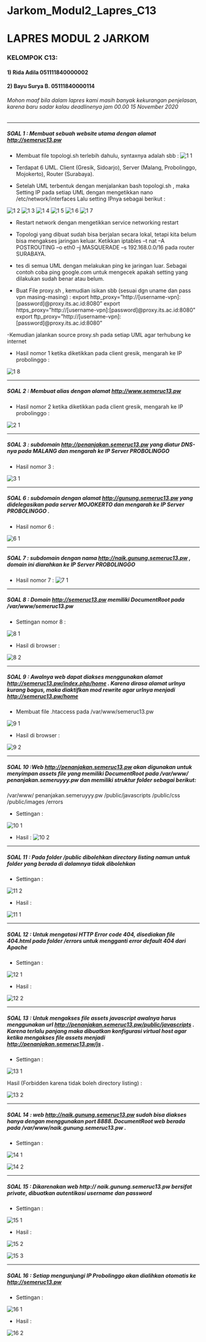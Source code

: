 # Jarkom_Modul2_Lapres_C13

# LAPRES MODUL 2 JARKOM

### KELOMPOK C13:
#### 1) Rida Adila 051111840000002
#### 2) Bayu Surya B. 05111840000114

###### Mohon maaf bila dalam lapres kami masih banyak kekurangan penjelasan, karena baru sadar kalau deadlinenya jam 00.00 15 November 2020

********

##### SOAL 1 : Membuat sebuah website utama dengan alamat http://semeruc13.pw

- Membuat file topologi.sh terlebih dahulu, syntaxnya adalah sbb :
![1 1](https://user-images.githubusercontent.com/71973415/99148992-cb838280-26bd-11eb-8f15-eba83f63bf22.PNG)

- Terdapat 6 UML. Client (Gresik, Sidoarjo), Server (Malang, Probolinggo, Mojokerto), Router (Surabaya).

- Setelah UML terbentuk dengan menjalankan bash topologi.sh , maka Setting IP pada setiap UML dengan mengetikkan nano /etc/network/interfaces Lalu setting IPnya sebagai berikut :


![1 2](https://user-images.githubusercontent.com/71973415/99149351-0e465a00-26c0-11eb-9ea0-ebb60038745b.PNG)
![1 3](https://user-images.githubusercontent.com/71973415/99149353-130b0e00-26c0-11eb-933e-6df02da518ed.PNG)
![1 4](https://user-images.githubusercontent.com/71973415/99149356-14d4d180-26c0-11eb-9a2f-f0dd8c2ff156.PNG)
![1 5](https://user-images.githubusercontent.com/71973415/99149357-17372b80-26c0-11eb-8ce4-77173e2f1624.PNG)
![1 6](https://user-images.githubusercontent.com/71973415/99149359-19998580-26c0-11eb-96c8-c8ec9a913ae9.PNG)
![1 7](https://user-images.githubusercontent.com/71973415/99149361-1b634900-26c0-11eb-8515-53d1131f2c84.PNG)

- Restart network dengan mengetikkan service networking restart

- Topologi yang dibuat sudah bisa berjalan secara lokal, tetapi kita belum bisa mengakses jaringan keluar. Ketikkan iptables –t nat –A POSTROUTING –o eth0 –j MASQUERADE –s 192.168.0.0/16 pada router SURABAYA.

- tes di semua UML dengan melakukan ping ke jaringan luar. Sebagai contoh coba ping google.com untuk mengecek apakah setting yang dilakukan sudah benar atau belum.

- Buat File proxy.sh , kemudian isikan sbb (sesuai dgn uname dan pass vpn masing-masing) :
export http_proxy=”http://[username-vpn]:[password]@proxy.its.ac.id:8080”
export https_proxy=”http://[username-vpn]:[password]@proxy.its.ac.id:8080”
export ftp_proxy=”http://[username-vpn]:[password]@proxy.its.ac.id:8080”

-Kemudian jalankan source proxy.sh pada setiap UML agar terhubung ke internet

- Hasil nomor 1 ketika diketikkan pada client gresik, mengarah ke IP probolinggo :

![1 8](https://user-images.githubusercontent.com/71973415/99150581-3639bb80-26c8-11eb-883f-8cd7aa2a04c2.PNG)

********

##### SOAL 2 : Membuat alias dengan alamat http://www.semeruc13.pw

- Hasil nomor 2 ketika diketikkan pada client gresik, mengarah ke IP probolinggo :

![2 1](https://user-images.githubusercontent.com/71973415/99150652-97618f00-26c8-11eb-9a91-c27298473afd.PNG)

*******

##### SOAL 3 : subdomain http://penanjakan.semeruc13.pw yang diatur DNS-nya pada MALANG dan mengarah ke IP Server PROBOLINGGO

- Hasil nomor 3 :

![3 1](https://user-images.githubusercontent.com/71973415/99150692-e0194800-26c8-11eb-8e36-31b14839ddc4.PNG)

**********

##### SOAL 6 : subdomain dengan alamat http://gunung.semeruc13.pw yang didelegasikan pada server MOJOKERTO dan mengarah ke IP Server PROBOLINGGO .

- Hasil nomor 6 :

![6 1](https://user-images.githubusercontent.com/71973415/99150823-c2001780-26c9-11eb-8138-1f3e66e4ce3e.PNG)
********
##### SOAL 7 : subdomain dengan nama http://naik.gunung.semeruc13.pw , domain ini diarahkan ke IP Server PROBOLINGGO

- Hasil nomor 7 :
![7 1](https://user-images.githubusercontent.com/71973415/99150877-055a8600-26ca-11eb-8fda-19fedad90e7e.PNG)

******

##### SOAL 8 : Domain http://semeruc13.pw memiliki DocumentRoot pada /var/www/semeruc13.pw

- Settingan nomor 8 :

![8 1](https://user-images.githubusercontent.com/71973415/99150978-97628e80-26ca-11eb-868b-f31403774fe5.PNG)

- Hasil di browser :

![8 2](https://user-images.githubusercontent.com/71973415/99151001-b5c88a00-26ca-11eb-9a67-bc227b28939c.PNG)


*********

##### SOAL 9 : Awalnya web dapat diakses menggunakan alamat http://semeruc13.pw/index.php/home . Karena dirasa alamat urlnya kurang bagus, maka diaktifkan mod rewrite agar urlnya menjadi http://semeruc13.pw/home

- Membuat file .htaccess pada /var/www/semeruc13.pw

![9 1](https://user-images.githubusercontent.com/71973415/99151075-3e472a80-26cb-11eb-8129-7f6caeac2c3b.PNG)

- Hasil di browser :

![9 2](https://user-images.githubusercontent.com/71973415/99151086-56b74500-26cb-11eb-91e4-e301fae186f3.PNG)

******

##### SOAL 10 :Web http://penanjakan.semeruc13.pw akan digunakan untuk menyimpan assets file yang memiliki DocumentRoot pada /var/www/ penanjakan.semeruyyy.pw dan memiliki struktur folder sebagai berikut: 
/var/www/ penanjakan.semeruyyy.pw
/public/javascripts
/public/css
/public/images
/errors

- Settingan : 

![10 1](https://user-images.githubusercontent.com/71973415/99151147-c4fc0780-26cb-11eb-88c1-c627e4821105.PNG)

- Hasil : 
![10 2](https://user-images.githubusercontent.com/71973415/99151186-df35e580-26cb-11eb-9386-196f64eb1306.PNG)

*******

##### SOAL 11 : Pada folder /public dibolehkan directory listing namun untuk folder yang berada di dalamnya tidak dibolehkan

- Settingan : 

![11 2](https://user-images.githubusercontent.com/71973415/99151230-31770680-26cc-11eb-8b33-65031393f741.PNG)

- Hasil : 

![11 1](https://user-images.githubusercontent.com/71973415/99151207-160bfb80-26cc-11eb-91e3-655cdde591bf.PNG)

*****
##### SOAL 12 : Untuk mengatasi HTTP Error code 404, disediakan file 404.html pada folder /errors untuk mengganti error default 404 dari Apache

- Settingan : 

![12 1](https://user-images.githubusercontent.com/71973415/99151284-8fa3e980-26cc-11eb-99a2-2032f8e82c4b.PNG)

- Hasil : 

![12 2](https://user-images.githubusercontent.com/71973415/99151295-afd3a880-26cc-11eb-8d07-4440dbb61611.PNG)

*******

##### SOAL 13 : Untuk mengakses file assets javascript awalnya harus menggunakan url http://penanjakan.semeruc13.pw/public/javascripts . Karena terlalu panjang maka dibuatkan konfigurasi virtual host agar ketika mengakses file assets menjadi http://penanjakan.semeruc13.pw/js .

- Settingan :

![13 1](https://user-images.githubusercontent.com/71973415/99151335-fd501580-26cc-11eb-8004-a4c91e655b1d.PNG)

Hasil (Forbidden karena tidak boleh directory listing) :

![13 2](https://user-images.githubusercontent.com/71973415/99151345-1bb61100-26cd-11eb-87e0-2fd24ff9912e.PNG)

*******
##### SOAL 14 : web http://naik.gunung.semeruc13.pw sudah bisa diakses hanya dengan menggunakan port 8888. DocumentRoot web berada pada /var/www/naik.gunung.semeruc13.pw .

- Settingan :

![14 1](https://user-images.githubusercontent.com/71973415/99151404-8a936a00-26cd-11eb-8f63-2fdd40bad431.PNG)

![14 2](https://user-images.githubusercontent.com/71973415/99151441-bca4cc00-26cd-11eb-9dbc-847aaa84ab14.PNG)

********

##### SOAL 15 : Dikarenakan web http:// naik.gunung.semeruc13.pw bersifat private, dibuatkan autentikasi username dan password

- Settingan :

![15 1](https://user-images.githubusercontent.com/71973415/99151487-1e653600-26ce-11eb-9301-b6d08b67f479.PNG)

- Hasil :


![15 2](https://user-images.githubusercontent.com/71973415/99151509-46ed3000-26ce-11eb-9754-0ec49bcb38ee.PNG)

![15 3](https://user-images.githubusercontent.com/71973415/99151513-58363c80-26ce-11eb-9a2b-ba77ad238ced.PNG)

********
##### SOAL 16 : Setiap mengunjungi IP Probolinggo akan dialihkan otomatis ke http://semeruc13.pw

- Settingan :

![16 1](https://user-images.githubusercontent.com/71973415/99151551-b531f280-26ce-11eb-895d-d7c5edf1d7b3.PNG)

- Hasil :

![16 2](https://user-images.githubusercontent.com/71973415/99151574-df83b000-26ce-11eb-84f3-477b53f597e6.PNG)
